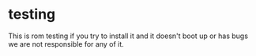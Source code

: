 # testing
This is rom testing if you try to install it and it doesn't boot up or has bugs we are not responsible for any of it.
